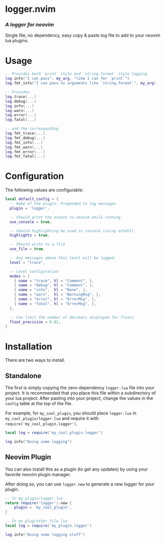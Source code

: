 # logger.nvim

### _A logger for neovim_

Single file, no dependency, easy copy &amp; paste log file to add to your neovim lua plugins.


# Usage

```lua
-- Provides both `print` style and `string.format` style logging
log.info("I can pass", my_arg, "like I can for `print`")
log.fmt_info("I can pass %s arguments like `string.format`", my_arg)

-- Provides 
log.trace(...)
log.debug(...)
log.info(...)
log.warn(...)
log.error(...)
log.fatal(...)

-- and the corresponding
log.fmt_trace(...)
log.fmt_debug(...)
log.fmt_info(...)
log.fmt_warn(...)
log.fmt_error(...)
log.fmt_fatal(...)
```

# Configuration

The following values are configurable:

```lua
local default_config = {
  -- Name of the plugin. Prepended to log messages
  plugin = 'logger',

  -- Should print the output to neovim while running
  use_console = true,

  -- Should highlighting be used in console (using echohl)
  highlights = true,

  -- Should write to a file
  use_file = true,

  -- Any messages above this level will be logged.
  level = "trace",

  -- Level configuration
  modes = {
    { name = "trace", hl = "Comment", },
    { name = "debug", hl = "Comment", },
    { name = "info",  hl = "None", },
    { name = "warn",  hl = "WarningMsg", },
    { name = "error", hl = "ErrorMsg", },
    { name = "fatal", hl = "ErrorMsg", },
  },

  -- Can limit the number of decimals displayed for floats
  float_precision = 0.01,
}
```


# Installation

There are two ways to install.

## Standalone

The first is simply copying the zero-dependency `logger.lua` file into your project. It is recommended that you place this file within a subdirectory of your lua project. After pasting into your project, change the values in the `config` table at the top of the file.

For example, for `my_cool_plugin`, you should place `logger.lua` in `my_cool_plugin/logger.lua` and require it with `require('my_cool_plugin.logger')`.

```lua
local log = require('my_cool_plugin.logger')

log.info("Doing some logging")
```

## Neovim Plugin

You can also install this as a plugin (to get any updates) by using your favorite neovim plugin manager.

After doing so, you can use `logger.new` to generate a new logger for your plugin.

```lua
-- In my_plugin/logger.lua
return require('logger').new {
    plugin = 'my_cool_plugin',
}

-- In my_plug/other_file.lua
local log = require('my_plugin.logger')

log.info("Doing some logging stuff")
```
